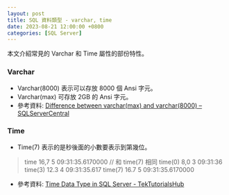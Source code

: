 ```yaml
---
layout: post
title: SQL 資料類型 - varchar, time
date: 2023-08-21 12:00:00 +0800
categories: [SQL Server]
---
```


本文介紹常見的 Varchar 和 Time 屬性的部份特性。

### Varchar

- Varchar(8000) 表示可以存放 8000 個 Ansi 字元。
- Varchar(max) 可存放 2GB 的 Ansi 字元。
- 參考資料: [Difference between varchar(max) and varchar(8000) – SQLServerCentral](https://www.sqlservercentral.com/forums/topic/difference-between-varcharmax-and-varchar8000)

### Time

- Time(7) 表示的是秒後面的小數要表示到第幾位。

>time	16,7	5	09:31:35.6170000 // 和 time(7) 相同
>time(0)	8,0	3	09:31:36
>time(3)	12.3	4	09:31:35.617
>time(7)	16.7	5	09:31:35.6170000

- 參考資料: [Time Data Type in SQL Server - TekTutorialsHub](https://www.tektutorialshub.com/sql-server/time-data-type-in-sql-server/)